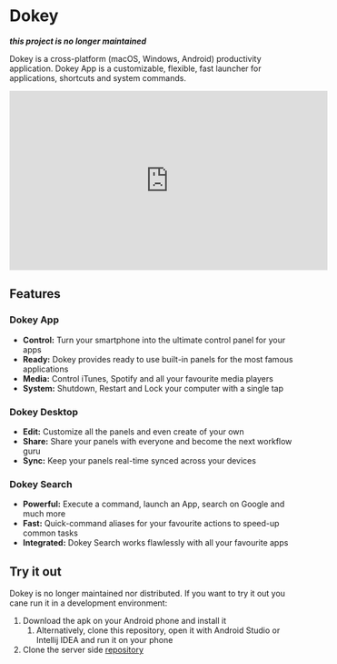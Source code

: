 # Dokey

**_this project is no longer maintained_**

Dokey is a cross-platform (macOS, Windows, Android) productivity application.
Dokey App is a customizable, flexible, fast launcher for applications, shortcuts and system commands.

<iframe width="560" height="315" src="https://www.youtube.com/embed/EQjjOt5CJX8" frameborder="0" allow="accelerometer; autoplay; encrypted-media; gyroscope; picture-in-picture" allowfullscreen></iframe>

## Features

### Dokey App
- **Control:** Turn your smartphone into the ultimate control panel for your apps
- **Ready:** Dokey provides ready to use built-in panels for the most famous applications
- **Media:** Control iTunes, Spotify and all your favourite media players
- **System:** Shutdown, Restart and Lock your computer with a single tap

### Dokey Desktop

- **Edit:** Customize all the panels and even create of your own
- **Share:** Share your panels with everyone and become the next workflow guru
- **Sync:** Keep your panels real-time synced across your devices

### Dokey Search
- **Powerful:** Execute a command, launch an App, search on Google and much more
- **Fast:** Quick-command aliases for your favourite actions to speed-up common tasks
- **Integrated:** Dokey Search works flawlessly with all your favourite apps

## Try it out
Dokey is no longer maintained nor distributed. If you want to try it out you cane run it in a development environment:

1. Download the apk on your Android phone and install it
    1. Alternatively, clone this repository, open it with Android Studio or Intellij IDEA and run it on your phone
2. Clone the server side [repository](https://github.com/federico-terzi/remotekey-desktop)
